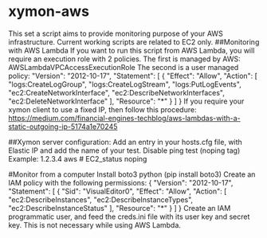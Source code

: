 # xymon-aws
This set a script aims to provide monitoring purpose of your AWS infrastructure.
Current working scripts are related to EC2 only.
##Monitoring with AWS Lambda
If you want to run this script from AWS Lambda, you will require an execution role with 2 policies.
The first is managed by AWS: AWSLambdaVPCAccessExecutionRole 
The second is a user managed policy:
    "Version": "2012-10-17",
    "Statement": [
        {
            "Effect": "Allow",
            "Action": [
                "logs:CreateLogGroup",
                "logs:CreateLogStream",
                "logs:PutLogEvents",
                "ec2:CreateNetworkInterface",
                "ec2:DescribeNetworkInterfaces",
                "ec2:DeleteNetworkInterface"
            ],
            "Resource": "*"
        }
    ]
}
If you require your xymon client to use a fixed IP, then follow this procedure:
https://medium.com/financial-engines-techblog/aws-lambdas-with-a-static-outgoing-ip-5174a1e70245

##Xymon server configuration:
Add an entry in your hosts.cfg file, with Elastic IP and add the name of your test. Disable ping test (noping tag)
Example:
1.2.3.4    aws # EC2_status noping

#Monitor from a computer
Install boto3 python (pip install boto3)
Create an IAM policy with the following permissions:
{
    "Version": "2012-10-17",
    "Statement": [
        {
            "Sid": "VisualEditor0",
            "Effect": "Allow",
            "Action": [
                "ec2:DescribeInstances",
                "ec2:DescribeInstanceTypes",
                "ec2:DescribeInstanceStatus"
            ],
            "Resource": "*"
        }
    ]
}
Create an IAM programmatic user, and feed the creds.ini file with its user key and secret key.
This is not necessary while using AWS Lambda.
